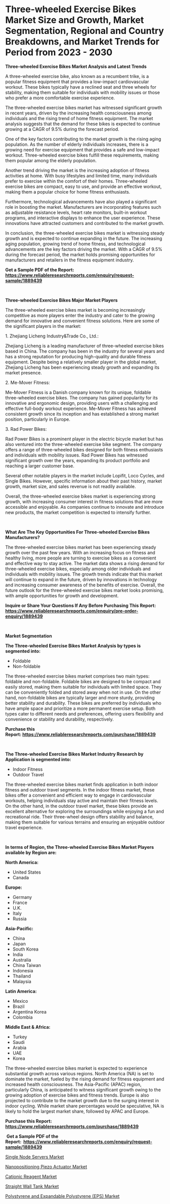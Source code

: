<p><h1>Three-wheeled Exercise Bikes Market Size and Growth, Market Segmentation, Regional and Country Breakdowns, and Market Trends for Period from 2023 -  2030</h1></p><p><strong>Three-wheeled Exercise Bikes Market Analysis and Latest Trends</strong></p>
<p><p>A three-wheeled exercise bike, also known as a recumbent trike, is a popular fitness equipment that provides a low-impact cardiovascular workout. These bikes typically have a reclined seat and three wheels for stability, making them suitable for individuals with mobility issues or those who prefer a more comfortable exercise experience.</p><p>The three-wheeled exercise bikes market has witnessed significant growth in recent years, driven by the increasing health consciousness among individuals and the rising trend of home fitness equipment. The market analysis suggests that the demand for these bikes is expected to continue growing at a CAGR of 9.5% during the forecast period.</p><p>One of the key factors contributing to the market growth is the rising aging population. As the number of elderly individuals increases, there is a growing need for exercise equipment that provides a safe and low-impact workout. Three-wheeled exercise bikes fulfill these requirements, making them popular among the elderly population.</p><p>Another trend driving the market is the increasing adoption of fitness activities at home. With busy lifestyles and limited time, many individuals prefer to exercise within the comfort of their homes. Three-wheeled exercise bikes are compact, easy to use, and provide an effective workout, making them a popular choice for home fitness enthusiasts.</p><p>Furthermore, technological advancements have also played a significant role in boosting the market. Manufacturers are incorporating features such as adjustable resistance levels, heart rate monitors, built-in workout programs, and interactive displays to enhance the user experience. These innovations have attracted customers and contributed to the market growth.</p><p>In conclusion, the three-wheeled exercise bikes market is witnessing steady growth and is expected to continue expanding in the future. The increasing aging population, growing trend of home fitness, and technological advancements are the key factors driving the market. With a CAGR of 9.5% during the forecast period, the market holds promising opportunities for manufacturers and retailers in the fitness equipment industry.</p></p>
<p><strong>Get a Sample PDF of the Report:&nbsp; <a href="https://www.reliableresearchreports.com/enquiry/request-sample/1889439">https://www.reliableresearchreports.com/enquiry/request-sample/1889439</a></strong></p>
<p>&nbsp;</p>
<p><strong>Three-wheeled Exercise Bikes Major Market Players</strong></p>
<p><p>The three-wheeled exercise bikes market is becoming increasingly competitive as more players enter the industry and cater to the growing demand for innovative and convenient fitness solutions. Here are some of the significant players in the market:</p><p>1. Zhejiang Licheng Industry&Trade Co., Ltd.:</p><p>Zhejiang Licheng is a leading manufacturer of three-wheeled exercise bikes based in China. The company has been in the industry for several years and has a strong reputation for producing high-quality and durable fitness equipment. Despite being a relatively smaller player in the global market, Zhejiang Licheng has been experiencing steady growth and expanding its market presence.</p><p>2. Me-Mover Fitness:</p><p>Me-Mover Fitness is a Danish company known for its unique, foldable three-wheeled exercise bikes. The company has gained popularity for its innovative and ergonomic design, providing users with a challenging and effective full-body workout experience. Me-Mover Fitness has achieved consistent growth since its inception and has established a strong market position, particularly in Europe.</p><p>3. Rad Power Bikes:</p><p>Rad Power Bikes is a prominent player in the electric bicycle market but has also ventured into the three-wheeled exercise bike segment. The company offers a range of three-wheeled bikes designed for both fitness enthusiasts and individuals with mobility issues. Rad Power Bikes has witnessed significant growth over the years, expanding its product portfolio and reaching a larger customer base.</p><p>Several other notable players in the market include Lopifit, Loco Cycles, and Single Bikes. However, specific information about their past history, market growth, market size, and sales revenue is not readily available.</p><p>Overall, the three-wheeled exercise bikes market is experiencing strong growth, with increasing consumer interest in fitness solutions that are more accessible and enjoyable. As companies continue to innovate and introduce new products, the market competition is expected to intensify further.</p></p>
<p>&nbsp;</p>
<p><strong>What Are The Key Opportunities For Three-wheeled Exercise Bikes Manufacturers?</strong></p>
<p><p>The three-wheeled exercise bikes market has been experiencing steady growth over the past few years. With an increasing focus on fitness and healthy living, more people are turning to exercise bikes as a convenient and effective way to stay active. The market data shows a rising demand for three-wheeled exercise bikes, especially among older individuals and individuals with mobility issues. The growth trends indicate that this market will continue to expand in the future, driven by innovations in technology and increasing consumer awareness of the benefits of exercise. Overall, the future outlook for the three-wheeled exercise bikes market looks promising, with ample opportunities for growth and development.</p></p>
<p><strong>Inquire or Share Your Questions If Any Before Purchasing This Report: <a href="https://www.reliableresearchreports.com/enquiry/pre-order-enquiry/1889439">https://www.reliableresearchreports.com/enquiry/pre-order-enquiry/1889439</a></strong></p>
<p>&nbsp;</p>
<p><strong>Market Segmentation</strong></p>
<p><strong>The Three-wheeled Exercise Bikes Market Analysis by types is segmented into:</strong></p>
<p><ul><li>Foldable</li><li>Non-foldable</li></ul></p>
<p><p>The three-wheeled exercise bikes market comprises two main types: foldable and non-foldable. Foldable bikes are designed to be compact and easily stored, making them suitable for individuals with limited space. They can be conveniently folded and stored away when not in use. On the other hand, non-foldable bikes are typically larger and more sturdy, providing better stability and durability. These bikes are preferred by individuals who have ample space and prioritize a more permanent exercise setup. Both types cater to different needs and preferences, offering users flexibility and convenience or stability and durability, respectively.</p></p>
<p><strong>Purchase this Report:&nbsp;<a href="https://www.reliableresearchreports.com/purchase/1889439">https://www.reliableresearchreports.com/purchase/1889439</a></strong></p>
<p>&nbsp;</p>
<p><strong>The Three-wheeled Exercise Bikes Market Industry Research by Application is segmented into:</strong></p>
<p><ul><li>Indoor Fitness</li><li>Outdoor Travel</li></ul></p>
<p><p>The three-wheeled exercise bikes market finds application in both indoor fitness and outdoor travel segments. In the indoor fitness market, these bikes offer a convenient and efficient way to engage in cardiovascular workouts, helping individuals stay active and maintain their fitness levels. On the other hand, in the outdoor travel market, these bikes provide an excellent alternative for exploring the surroundings while enjoying a fun and recreational ride. Their three-wheel design offers stability and balance, making them suitable for various terrains and ensuring an enjoyable outdoor travel experience.</p></p>
<p>&nbsp;</p>
<p><strong>In terms of Region, the Three-wheeled Exercise Bikes Market Players available by Region are:</strong></p>
<p>
    <p> <strong> North America: </strong>
        <ul>
            <li>United States</li>
            <li>Canada</li>
        </ul>
        </p> 
    <p> <strong> Europe: </strong>
        <ul>
            <li>Germany</li>
            <li>France</li>
            <li>U.K.</li>
            <li>Italy</li>
            <li>Russia</li>
        </ul>
        </p> 
    <p> <strong> Asia-Pacific: </strong>
        <ul>
            <li>China</li>
            <li>Japan</li>
            <li>South Korea</li>
            <li>India</li>
            <li>Australia</li>
            <li>China Taiwan</li>
            <li>Indonesia</li>
            <li>Thailand</li>
            <li>Malaysia</li>
        </ul>
        </p> 
    <p> <strong> Latin America: </strong>
        <ul>
            <li>Mexico</li>
            <li>Brazil</li>
            <li>Argentina Korea</li>
            <li>Colombia</li>
        </ul>
        </p> 
    <p> <strong> Middle East & Africa: </strong>
        <ul>
            <li>Turkey</li>
            <li>Saudi</li>
            <li>Arabia</li>
            <li>UAE</li>
            <li>Korea</li>
        </ul>
    </p>
    </p>
<p><p>The three-wheeled exercise bikes market is expected to experience substantial growth across various regions. North America (NA) is set to dominate the market, fueled by the rising demand for fitness equipment and increased health consciousness. The Asia-Pacific (APAC) region, particularly China, is anticipated to witness significant growth owing to the growing adoption of exercise bikes and fitness trends. Europe is also projected to contribute to the market growth due to the surging interest in indoor cycling. While market share percentages would be speculative, NA is likely to hold the largest market share, followed by APAC and Europe.</p></p>
<p><strong>Purchase this Report: <a href="https://www.reliableresearchreports.com/purchase/1889439">https://www.reliableresearchreports.com/purchase/1889439</a></strong></p>
<p>&nbsp;<strong>Get a Sample PDF of the Report:&nbsp;&nbsp;<a href="https://www.reliableresearchreports.com/enquiry/request-sample/1889439">https://www.reliableresearchreports.com/enquiry/request-sample/1889439</a></strong></p>
<p><strong></strong></p>
<p><p><a href="https://github.com/mahnoor2003/Market-Research-Report-List-1/blob/main/single-node-servers-market.md">Single Node Servers Market</a></p><p><a href="https://github.com/abdelrhmankishk22/Market-Research-Report-List-1/blob/main/nanopositioning-piezo-actuator-market.md">Nanopositioning Piezo Actuator Market</a></p><p><a href="https://medium.com/@emiliomartelli542/cationic-reagent-market-outlook-industry-overview-and-forecast-2023-to-2030-e01bc7721080">Cationic Reagent Market</a></p><p><a href="https://medium.com/@andem140256/straight-wall-tank-market-competitive-analysis-market-trends-and-forecast-to-2030-631705171513">Straight Wall Tank Market</a></p><p><a href="https://medium.com/@landis15236/polystyrene-and-expandable-polystyrene-eps-market-size-cagr-trends-2024-2030-2cd28b98ff34">Polystyrene and Expandable Polystyrene (EPS) Market</a></p></p>